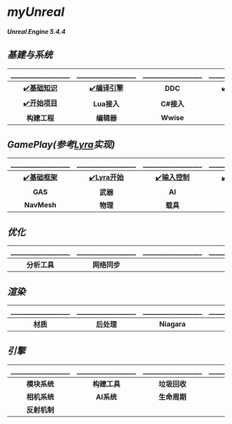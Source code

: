 # **_myUnreal_**

#### **_Unreal Engine 5.4.4_**

## **_基建与系统_**
|__________________|__________________|__________________|__________________|__________________|
|:--------:|:------:|:--------:|:--------:|:--------:|
|[✔️**基础知识**](https://github.com/HushengStudent/myUnreal/blob/main/Doc/Basics/basic_knowledge/basic_knowledge.md)|[✔️**编译引擎**](https://github.com/HushengStudent/myUnreal/blob/main/Doc/Basics/build_engine/build_engine.md)|**DDC**|[✔️**构建引擎**](https://github.com/HushengStudent/myUnreal/blob/main/Doc/Basics/build_installed/build_installed.md)|**UGS**|
|[✔️**开始项目**](https://github.com/HushengStudent/myUnreal/blob/main/Doc/Basics/start_project/open_project.md)|**Lua接入**|**C#接入**|**UMG**|**资源管理**|
|**构建工程**|**编辑器**|**Wwise**|**插件开发**|**GameFeature**|

## **_GamePlay(参考[Lyra](https://dev.epicgames.com/documentation/zh-cn/unreal-engine/lyra-sample-game-in-unreal-engine?application_version=5.5)实现)_**
|__________________|__________________|__________________|__________________|__________________|
|:--------:|:------:|:--------:|:--------:|:--------:|
|[✔️**基础框架**](https://github.com/HushengStudent/myUnreal/blob/main/Doc/GamePlay/basic_framework/basic_framework.md)|[✔️**Lyra开始**](https://github.com/HushengStudent/myUnreal/blob/main/Doc/GamePlay/lyra/lyra.md)|[✔️**输入控制**](https://github.com/HushengStudent/myUnreal/blob/main/Doc/GamePlay/input_component/input_component.md)|[✔️**角色移动**](https://github.com/HushengStudent/myUnreal/blob/main/Doc/GamePlay/character_movement_component/character_movement_component.md)|[✔️**摄像机**](https://github.com/HushengStudent/myUnreal/blob/main/Doc/GamePlay/camera_component/camera_component.md)|
|**GAS**|**武器**|**AI**|**任务**|**动画**|
|**NavMesh**|**物理**|**载具**|**关卡**|**回放**|

## **_优化_**
|__________________|__________________|__________________|__________________|__________________|
|:--------:|:------:|:--------:|:--------:|:--------:|
|**分析工具**|**网络同步**||||

## **_渲染_**
|__________________|__________________|__________________|__________________|__________________|
|:--------:|:------:|:--------:|:--------:|:--------:|
|**材质**|**后处理**|**Niagara**|||

## **_引擎_**
|__________________|__________________|__________________|__________________|__________________|
|:--------:|:------:|:--------:|:--------:|:--------:|
|**模块系统**|**构建工具**|**垃圾回收**|**渲染管线**|**材质系统**|
|**相机系统**|**AI系统**|**生命周期**|**网络同步**|**GAS**|
|**反射机制**|||||

